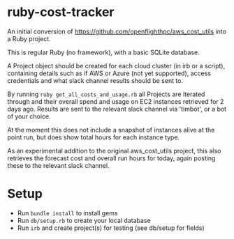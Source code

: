 # ruby-cost-tracker

An initial conversion of https://github.com/openflighthpc/aws_cost_utils into a Ruby project.

This is regular Ruby (no framework), with a basic SQLite database.

A Project object should be created for each cloud cluster (in irb or a script), containing details such as if AWS or Azure (not yet supported), access credentials 
and what slack channel results should be sent to.

By running `ruby get_all_costs_and_usage.rb` all Projects are iterated through and their overall spend and usage on EC2 instances retrieved for 2 days ago. 
Results are sent to the relevant slack channel via 'timbot', or a bot of your choice.

At the moment this does not include a snapshot of instances alive at the point run, but does show total hours for each instance type.

As an experimental addition to the original aws_cost_utils project, this also retrieves the forecast cost and overall run hours for today, again posting these to the relevant slack channel.

# Setup

- Run `bundle install` to install gems
- Run `db/setup.rb` to create your local database
- Run `irb` and create project(s) for testing (see db/setup for fields)
